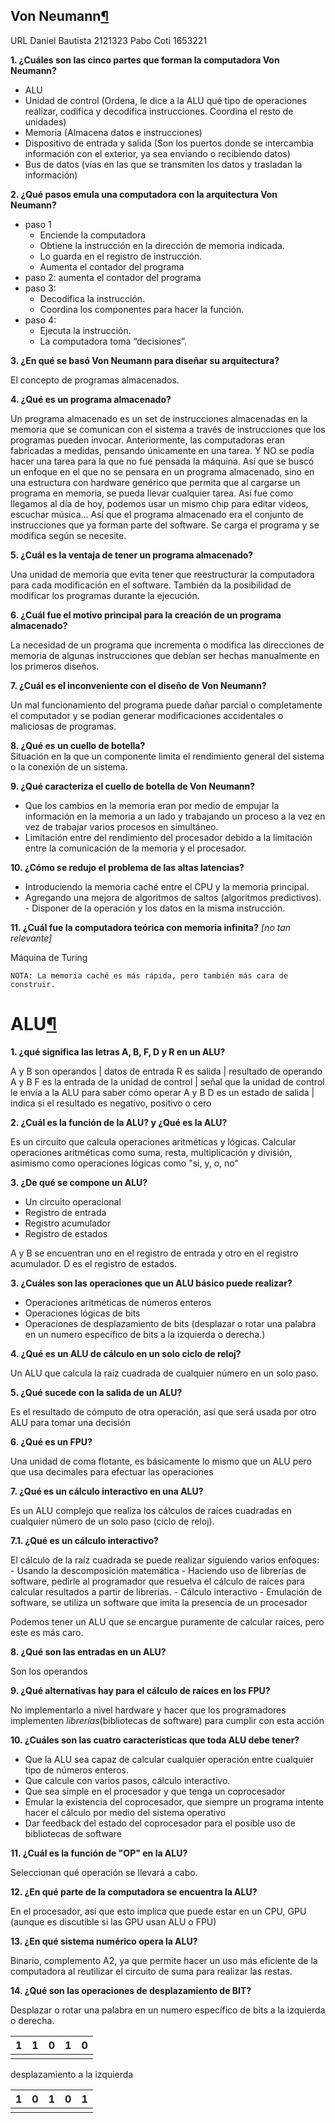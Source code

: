 ## Von Neumann[¶](https://daniel-baf.github.io/url-notas/Apuntes/6-ciclo/microprogramacion/2023-08-15-Cuestionario/#von-neumann "Permanent link")

URL Daniel Bautista 2121323 Pabo Coti 1653221

**1. ¿Cuáles son las cinco partes que forman la computadora Von Neumann?**

- ALU
- Unidad de control (Ordena, le dice a la ALU qué tipo de operaciones realizar, codifica y decodifica instrucciones. Coordina el resto de unidades)
- Memoria (Almacena datos e instrucciones)
- Dispositivo de entrada y salida (Son los puertos donde se intercambia información con el exterior, ya sea enviando o recibiendo datos)
- Bus de datos (vías en las que se transmiten los datos y trasladan la información)

**2. ¿Qué pasos emula una computadora con la arquitectura Von Neumann?**

- paso 1
    - Enciende la computadora
    - Obtiene la instrucción en la dirección de memoria indicada.
    - Lo guarda en el registro de instrucción.
    - Aumenta el contador del programa
- paso 2: aumenta el contador del programa
- paso 3:
    - Decodifica la instrucción.
    - Coordina los componentes para hacer la función.
- paso 4:
    - Ejecuta la instrucción.
    - La computadora toma “decisiones”.

**3. ¿En qué se basó Von Neumann para diseñar su arquitectura?**

El concepto de programas almacenados.

**4. ¿Qué es un programa almacenado?**

Un programa almacenado es un set de instrucciones almacenadas en la memoria que se comunican con el sistema a través de instrucciones que los programas pueden invocar. Anteriormente, las computadoras eran fabricadas a medidas, pensando únicamente en una tarea. Y NO se podía hacer una tarea para la que no fue pensada la máquina. Así que se buscó un enfoque en el que no se pensara en un programa almacenado, sino en una estructura con hardware genérico que permita que al cargarse un programa en memoria, se pueda llevar cualquier tarea. Así fue como llegamos al día de hoy, podemos usar un mismo chip para editar videos, escuchar música... Así que el programa almacenado era el conjunto de instrucciones que ya forman parte del software. Se carga el programa y se modifica según se necesite.

**5. ¿Cuál es la ventaja de tener un programa almacenado?**

Una unidad de memoria que evita tener que reestructurar la computadora para cada modificación en el software. También da la posibilidad de modificar los programas durante la ejecución.

**6. ¿Cuál fue el motivo principal para la creación de un programa almacenado?**

La necesidad de un programa que incrementa o modifica las direcciones de memoria de algunas instrucciones que debían ser hechas manualmente en los primeros diseños.

**7. ¿Cuál es el inconveniente con el diseño de Von Neumann?**

Un mal funcionamiento del programa puede dañar parcial o completamente el computador y se podían generar modificaciones accidentales o maliciosas de programas.

**8. ¿Qué es un cuello de botella?**  
Situación en la que un componente limita el rendimiento general del sistema o la conexión de un sistema.

**9. ¿Qué caracteriza el cuello de botella de Von Neumann?**

- Que los cambios en la memoria eran por medio de empujar la información en la memoria a un lado y trabajando un proceso a la vez en vez de trabajar varios procesos en simultáneo.
- Limitación entre del rendimiento del procesador debido a la limitación entre la comunicación de la memoria y el procesador.

**10. ¿Cómo se redujo el problema de las altas latencias?**  
- Introduciendo la memoria caché entre el CPU y la memoria principal.  
- Agregando una mejora de algoritmos de saltos (algoritmos predictivos). - Disponer de la operación y los datos en la misma instrucción.

**11. ¿Cuál fue la computadora teórica con memoria infinita?** _[no tan relevante]_

Máquina de Turing

`NOTA: La memoria caché es más rápida, pero también más cara de construir.`

# ALU[¶](https://daniel-baf.github.io/url-notas/Apuntes/6-ciclo/microprogramacion/2023-08-15-Cuestionario/#alu "Permanent link")

**1. ¿qué significa las letras A, B, F, D y R en un ALU?**

A y B son operandos | datos de entrada R es salida | resultado de operando A y B F es la entrada de la unidad de control | señal que la unidad de control le envía a la ALU para saber cómo operar A y B D es un estado de salida | indica si el resultado es negativo, positivo o cero

**2. ¿Cuál es la función de la ALU? y ¿Qué es la ALU?**

Es un circuito que calcula operaciones aritméticas y lógicas. Calcular operaciones aritméticas como suma, resta, multiplicación y división, asimismo como operaciones lógicas como "si, y, o, no"

**3. ¿De qué se compone un ALU?**

- Un circuito operacional
- Registro de entrada
- Registro acumulador
- Registro de estados

A y B se encuentran uno en el registro de entrada y otro en el registro acumulador. D es el registro de estados.

**3. ¿Cuáles son las operaciones que un ALU básico puede realizar?**

- Operaciones aritméticas de números enteros
- Operaciones lógicas de bits
- Operaciones de desplazamiento de bits (desplazar o rotar una palabra en un numero específico de bits a la izquierda o derecha.)

**4. ¿Qué es un ALU de cálculo en un solo ciclo de reloj?**

Un ALU que calcula la raíz cuadrada de cualquier número en un solo paso.

**5. ¿Qué sucede con la salida de un ALU?**

Es el resultado de cómputo de otra operación, así que será usada por otro ALU para tomar una decisión

**6. ¿Qué es un FPU?**

Una unidad de coma flotante, es básicamente lo mismo que un ALU pero que usa decimales para efectuar las operaciones

**7. ¿Qué es un cálculo interactivo en una ALU?**

Es un ALU complejo que realiza los cálculos de raíces cuadradas en cualquier número de un solo paso (ciclo de reloj).

**7.1. ¿Qué es un cálculo interactivo?**

El cálculo de la raíz cuadrada se puede realizar siguiendo varios enfoques: - Usando la descomposición matemática - Haciendo uso de librerías de software, pedirle al programador que resuelva el cálculo de raíces para calcular resultados a partir de librerías. - Cálculo interactivo - Emulación de software, se utiliza un software que imita la presencia de un procesador

Podemos tener un ALU que se encargue puramente de calcular raíces, pero este es más caro.

**8. ¿Qué son las entradas en un ALU?**

Son los operandos

**9. ¿Qué alternativas hay para el cálculo de raíces en los FPU?**

No implementarlo a nivel hardware y hacer que los programadores implementen _librerías_(bibliotecas de software) para cumplir con esta acción

**10. ¿Cuáles son las cuatro características que toda ALU debe tener?**

- Que la ALU sea capaz de calcular cualquier operación entre cualquier tipo de números enteros.
- Que calcule con varios pasos, cálculo interactivo.
- Que sea simple en el procesador y que tenga un coprocesador
- Emular la existencia del coprocesador, que siempre un programa intente hacer el cálculo por medio del sistema operativo
- Dar feedback del estado del coprocesador para el posible uso de bibliotecas de software

**11. ¿Cuál es la función de "OP" en la ALU?**

Seleccionan qué operación se llevará a cabo.

**12. ¿En qué parte de la computadora se encuentra la ALU?**

En el procesador, así que esto implica que puede estar en un CPU, GPU (aunque es discutible si las GPU usan ALU o FPU)

**13. ¿En qué sistema numérico opera la ALU?**

Binario, complemento A2, ya que permite hacer un uso más eficiente de la computadora al reutilizar el circuito de suma para realizar las restas.

**14. ¿Qué son las operaciones de desplazamiento de BIT?**

Desplazar o rotar una palabra en un numero específico de bits a la izquierda o derecha.

|1|1|0|1|0|
|---|---|---|---|---|
||||||

desplazamiento a la izquierda

|1|0|1|0|1|
|---|---|---|---|---|
||||||